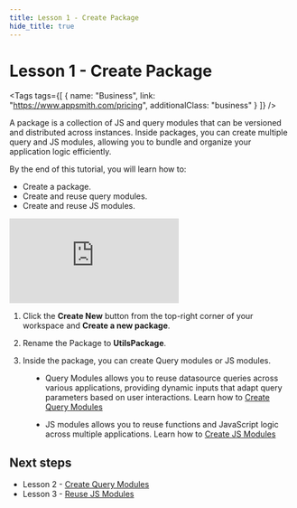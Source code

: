 ```yaml
---
title: Lesson 1 - Create Package
hide_title: true
---
```


<!-- vale off -->

<div className="tag-wrapper">
 <h1>Lesson 1 - Create Package</h1>

<Tags
tags={[
{ name: "Business", link: "https://www.appsmith.com/pricing", additionalClass: "business" }
]}
/>

</div>

<!-- vale on -->

A package is a collection of JS and query modules that can be versioned and distributed across instances. Inside packages, you can create multiple query and JS modules, allowing you to bundle and organize your application logic efficiently.

By the end of this tutorial, you will learn how to:

* Create a package.
* Create and reuse query modules.
* Create and reuse JS modules.









<div style={{ position: "relative", paddingBottom: "calc(50.520833333333336% + 41px)", height: "0", width: "100%" }}>
  <iframe src="https://demo.arcade.software/gCgCD9xeF0wRUFPO9hEO?embed" frameborder="0" loading="lazy" webkitallowfullscreen mozallowfullscreen allowfullscreen style={{ position: "absolute", top: "0", left: "0", width: "100%", height: "100%", colorScheme: "light" }} title="Appsmith | Connect Data">
  </iframe>
</div>



1. Click the **Create New** button from the top-right corner of your workspace and **Create a new package**.

2. Rename the Package to **UtilsPackage**.

3. Inside the package, you can create Query modules or JS modules. 

<dd>

* Query Modules allows you to reuse datasource queries across various applications, providing dynamic inputs that adapt query parameters based on user interactions. Learn how to [Create Query Modules](/packages/tutorial/query-module)

* JS modules allows you to reuse functions and JavaScript logic across multiple applications. Learn how to [Create JS Modules](/packages/tutorial/js-module)

</dd>

## Next steps
* Lesson 2 - [Create Query Modules](/packages/tutorial/query-module)
* Lesson 3 - [Reuse JS Modules](/packages/tutorial/js-module)
